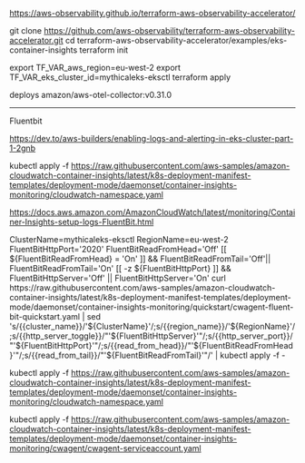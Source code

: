 https://aws-observability.github.io/terraform-aws-observability-accelerator/

git clone https://github.com/aws-observability/terraform-aws-observability-accelerator.git
cd terraform-aws-observability-accelerator/examples/eks-container-insights
terraform init

export TF_VAR_aws_region=eu-west-2
export TF_VAR_eks_cluster_id=mythicaleks-eksctl
terraform apply

deploys amazon/aws-otel-collector:v0.31.0


--------------------------------------------------------

Fluentbit

https://dev.to/aws-builders/enabling-logs-and-alerting-in-eks-cluster-part-1-2gnb






kubectl apply -f https://raw.githubusercontent.com/aws-samples/amazon-cloudwatch-container-insights/latest/k8s-deployment-manifest-templates/deployment-mode/daemonset/container-insights-monitoring/cloudwatch-namespace.yaml

https://docs.aws.amazon.com/AmazonCloudWatch/latest/monitoring/Container-Insights-setup-logs-FluentBit.html




ClusterName=mythicaleks-eksctl
RegionName=eu-west-2
FluentBitHttpPort='2020'
FluentBitReadFromHead='Off'
[[ ${FluentBitReadFromHead} = 'On' ]] && FluentBitReadFromTail='Off'|| FluentBitReadFromTail='On'
[[ -z ${FluentBitHttpPort} ]] && FluentBitHttpServer='Off' || FluentBitHttpServer='On'
curl https://raw.githubusercontent.com/aws-samples/amazon-cloudwatch-container-insights/latest/k8s-deployment-manifest-templates/deployment-mode/daemonset/container-insights-monitoring/quickstart/cwagent-fluent-bit-quickstart.yaml | sed 's/{{cluster_name}}/'${ClusterName}'/;s/{{region_name}}/'${RegionName}'/;s/{{http_server_toggle}}/"'${FluentBitHttpServer}'"/;s/{{http_server_port}}/"'${FluentBitHttpPort}'"/;s/{{read_from_head}}/"'${FluentBitReadFromHead}'"/;s/{{read_from_tail}}/"'${FluentBitReadFromTail}'"/' | kubectl apply -f - 




kubectl apply -f https://raw.githubusercontent.com/aws-samples/amazon-cloudwatch-container-insights/latest/k8s-deployment-manifest-templates/deployment-mode/daemonset/container-insights-monitoring/cloudwatch-namespace.yaml

kubectl apply -f https://raw.githubusercontent.com/aws-samples/amazon-cloudwatch-container-insights/latest/k8s-deployment-manifest-templates/deployment-mode/daemonset/container-insights-monitoring/cwagent/cwagent-serviceaccount.yaml

